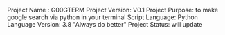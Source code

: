 Project Name : G00GTERM 
Project Version: V0.1
Project Purpose: to make google search via python in your terminal 
Script Language: Python 
Language Version: 3.8
"Always do better"
Project Status: will update
